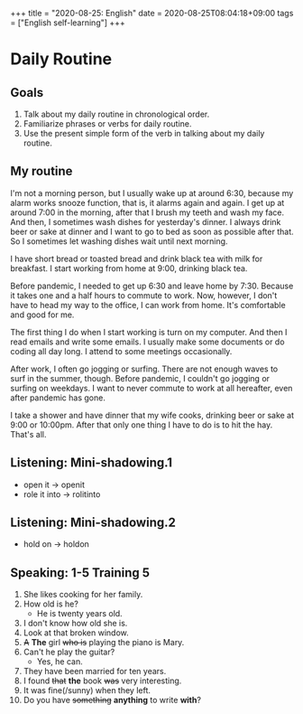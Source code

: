 +++
title =  "2020-08-25: English"
date = 2020-08-25T08:04:18+09:00
tags = ["English self-learning"]
+++

# Daily Routine

## Goals

1. Talk about my daily routine in chronological order.
2. Familiarize phrases or verbs for daily routine.
3. Use the present simple form of the verb in talking about my daily routine.

## My routine

I'm not a morning person, but I usually wake up at around 6:30,
because my alarm works snooze function, that is, it alarms again and again.
I get up at around 7:00 in the morning, after that I brush my teeth and wash my face.
And then, I sometimes wash dishes for yesterday's dinner.
I always drink beer or sake at dinner and I want to go to bed as soon as possible after that.
So I sometimes let washing dishes wait until next morning.

I have short bread or toasted bread and drink black tea with milk for breakfast.
I start working from home at 9:00, drinking black tea.

Before pandemic, I needed to get up 6:30 and leave home by 7:30.
Because it takes one and a half hours to commute to work.
Now, however, I don't have to head my way to the office, I can work from home.
It's comfortable and good for me.

The first thing I do when I start working is turn on my computer.
And then I read emails and write some emails.
I usually make some documents or do coding all day long.
I attend to some meetings occasionally.

After work, I often go jogging or surfing.
There are not enough waves to surf in the summer, though.
Before pandemic, I couldn't go jogging or surfing on weekdays.
I want to never commute to work at all hereafter, even after pandemic has gone.

I take a shower and have dinner that my wife cooks, drinking beer or sake at 9:00 or 10:00pm.
After that only one thing I have to do is to hit the hay.
That's all.

## Listening: Mini-shadowing.1

* open it -> openit
* role it into -> rolitinto

## Listening: Mini-shadowing.2

* hold on -> holdon

## Speaking: 1-5 Training 5

1. She likes cooking for her family.
2. How old is he?
    - He is twenty years old.
3. I don't know how old she is.
4. Look at that broken window.
5. ~~A~~ **The** girl ~~who is~~ playing the piano is Mary.
6. Can't he play the guitar?
    - Yes, he can.
7. They have been married for ten years.
8. I found ~~that~~ **the** book ~~was~~ very interesting.
9. It was fine(/sunny) when they left.
10. Do you have ~~something~~ **anything** to write **with**?

